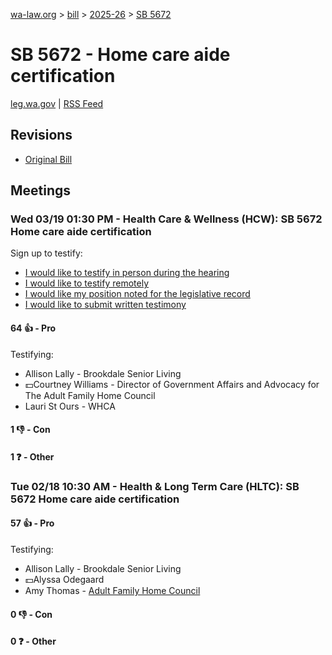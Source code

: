 [wa-law.org](/) > [bill](/bill/) > [2025-26](/bill/2025-26/) > [SB 5672](/bill/2025-26/sb/5672/)

# SB 5672 - Home care aide certification
[leg.wa.gov](https://app.leg.wa.gov/billsummary?BillNumber=5672&Year=2025&Initiative=false) | [RSS Feed](./rss.xml)

## Revisions
* [Original Bill](1/)

## Meetings
### Wed 03/19 01:30 PM - Health Care & Wellness (HCW): SB 5672 Home care aide certification
Sign up to testify:
* [I would like to testify in person during the hearing](https://app.leg.wa.gov/csi/Testifier/Add?chamber=House&mId=33032&aId=165677&caId=26500&tId=1)
* [I would like to testify remotely](https://app.leg.wa.gov/csi/Testifier/Add?chamber=House&mId=33032&aId=165677&caId=26500&tId=2)
* [I would like my position noted for the legislative record](https://app.leg.wa.gov/csi/Testifier/Add?chamber=House&mId=33032&aId=165677&caId=26500&tId=3)
* [I would like to submit written testimony](https://app.leg.wa.gov/csi/Testifier/Add?chamber=House&mId=33032&aId=165677&caId=26500&tId=4)

#### 64 👍 - Pro
Testifying:
* Allison Lally - Brookdale Senior Living
* 💵Courtney Williams - Director of Government Affairs and Advocacy for The Adult Family Home Council
* Lauri St Ours - WHCA

#### 1 👎 - Con

#### 1 ❓ - Other

### Tue 02/18 10:30 AM - Health & Long Term Care (HLTC): SB 5672 Home care aide certification
#### 57 👍 - Pro
Testifying:
* Allison Lally - Brookdale Senior Living
* 💵Alyssa Odegaard
* Amy Thomas - [Adult Family Home Council](/org/adult_family_home_council/)

#### 0 👎 - Con

#### 0 ❓ - Other
